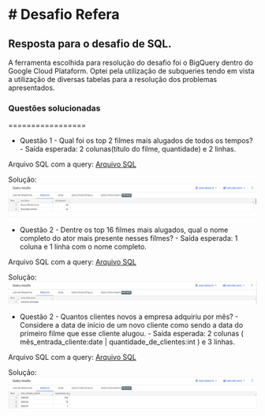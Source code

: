 # # Desafio Refera
## Resposta para o desafio de SQL.

A ferramenta escolhida para resolução do desafio foi o BigQuery dentro do Google Cloud Plataform. Optei pela utilização de subqueries tendo em vista a utilização de diversas tabelas para a resolução dos problemas apresentados.

### Questões solucionadas
=================
<!--ts-->
  * Questão 1 - Qual foi os top 2 filmes mais alugados de todos os tempos?
              - Saída esperada: 2 colunas(título do filme, quantidade) e 2 linhas.
           
   Arquivo SQL com a query: 
   [Arquivo SQL](https://github.com/marifascio/desafio_refera/blob/main/1_answer_mariana_fascio.sql)
   
   Solução:
   ![teste_refera_q_1](https://github.com/marifascio/images1/blob/main/QUERY_1_RESULT.png)
  
  * Questão 2 - Dentre os top 16 filmes mais alugados, qual o nome completo do ator mais presente nesses filmes?
              - Saída esperada: 1 coluna e 1 linha com o nome completo.
           
   Arquivo SQL com a query: 
   [Arquivo SQL](https://github.com/marifascio/desafio_refera/blob/main/2_answer_mariana_fascio.sql)
   
   Solução:
   ![teste_refera_q_2](https://github.com/marifascio/images1/blob/main/QUERY_2_RESULT.png)
   
  * Questão 2 - Quantos clientes novos a empresa adquiriu por mês? 
              - Considere a data de início de um novo cliente como sendo a data do primeiro filme que esse cliente alugou.
              - Saída esperada: 2 colunas ( mês_entrada_cliente:date | quantidade_de_clientes:int ) e 3 linhas.
           
   Arquivo SQL com a query: 
   [Arquivo SQL](https://github.com/marifascio/desafio_refera/blob/main/3_answer_mariana_fascio.sql)
   
   Solução:
   ![teste_refera_q_3](https://github.com/marifascio/images1/blob/main/QUERY_3_RESULT.png)
